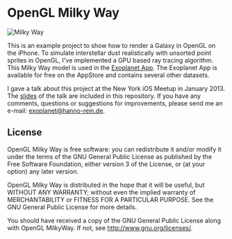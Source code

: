 OpenGL Milky Way 
===========================================================================

![Milky Way](/hannorein/OpenGLMilkyWay/raw/master/screenshot.png) 

This is an example project to show how to render a Galaxy in OpenGL on the iPhone. 
To simulate interstellar dust realistically with unsorted point sprites in OpenGL, I've implemented a GPU based ray tracing algorithm.
This Milky Way model is used in the [Exoplanet App](http://exoplanetapp.com). 
The Exoplanet App is available for free on the AppStore and contains several other datasets.

I gave a talk about this project at the New York iOS Meetup in January 2013. The [slides](https://github.com/hannorein/OpenGLMilkyWay/raw/master/2012%20NY%20iOS%20Meetup.pdf) of the talk are included in this repository. If you have any comments, questions or suggestions for improvements, please send me an e-mail: exoplanet@hanno-rein.de. 

License
-------
OpenGL Milky Way is free software: you can redistribute it and/or modify it under the terms of the GNU General Public License as published by the Free Software Foundation, either version 3 of the License, or (at your option) any later version.

OpenGL Milky Way is distributed in the hope that it will be useful, but WITHOUT ANY WARRANTY; without even the implied warranty of MERCHANTABILITY or FITNESS FOR A PARTICULAR PURPOSE.  See the GNU General Public License for more details.

You should have received a copy of the GNU General Public License along with OpenGL MilkyWay.  If not, see <http://www.gnu.org/licenses/>.



